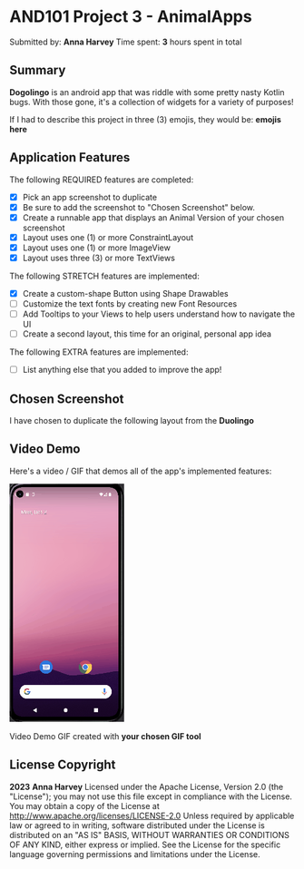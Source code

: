 # AND101 Project 3 - AnimalApps 
Submitted by: **Anna Harvey** 
Time spent: **3** hours spent in total 
## Summary 
**Dogolingo** is an android app that was riddle with some pretty nasty Kotlin bugs. 
With those gone, it's a collection of widgets for a variety of purposes! 

If I had to describe this project in three (3) emojis, they would be: **emojis here** 

## Application Features
The following REQUIRED features are completed: 
- [X] Pick an app screenshot to duplicate
- [X] Be sure to add the screenshot to "Chosen Screenshot" below.
- [X] Create a runnable app that displays an Animal Version of your chosen screenshot
- [X] Layout uses one (1) or more ConstraintLayout
- [X] Layout uses one (1) or more ImageView
- [X] Layout uses three (3) or more TextViews

 The following STRETCH features are implemented: 
- [X] Create a custom-shape Button using Shape Drawables
- [ ] Customize the text fonts by creating new Font Resources
- [ ] Add Tooltips to your Views to help users understand how to navigate the UI 
- [ ] Create a second layout, this time for an original, personal app idea

The following EXTRA features are implemented:
- [ ] List anything else that you added to improve the app!

## Chosen Screenshot 
I have chosen to duplicate the following layout from the **Duolingo** 
## Video Demo 
Here's a video / GIF that demos all of the app's implemented features: 

![](https://github.com/anchan0223/Dog_App/blob/master/Project3.gif)

Video Demo GIF created with **your chosen GIF tool** 
## License Copyright 
**2023** **Anna Harvey** 
Licensed under the Apache License, Version 2.0 (the "License"); you may not use this file except in compliance with the License. 
You may obtain a copy of the License at http://www.apache.org/licenses/LICENSE-2.0 Unless required by applicable law or agreed to in writing, software distributed under the License is distributed on an "AS IS" BASIS, WITHOUT WARRANTIES OR CONDITIONS OF ANY KIND, either express or implied. See the License for the specific language governing permissions and limitations under the License.

